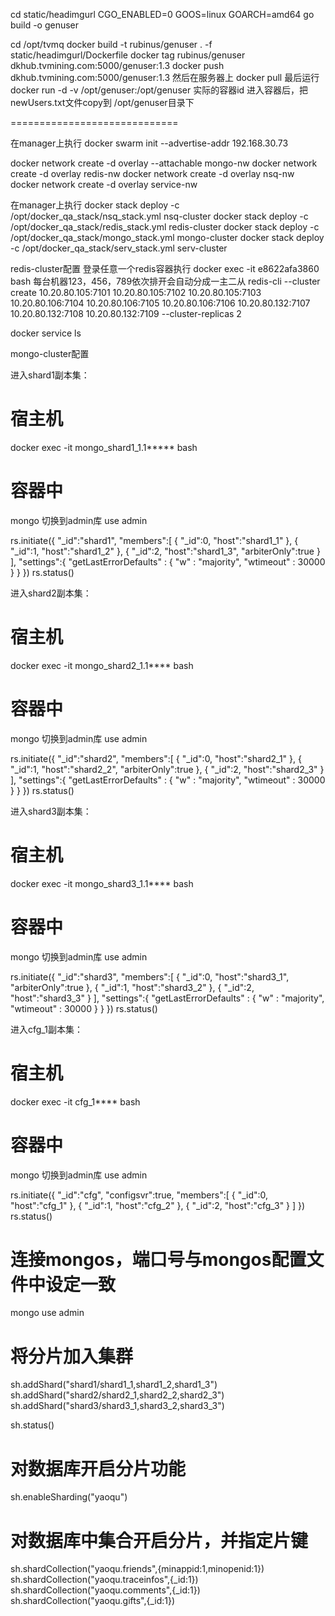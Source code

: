 cd static/headimgurl
CGO_ENABLED=0 GOOS=linux GOARCH=amd64 go build -o genuser

cd /opt/tvmq
docker build -t rubinus/genuser . -f static/headimgurl/Dockerfile
docker tag rubinus/genuser dkhub.tvmining.com:5000/genuser:1.3
docker push dkhub.tvmining.com:5000/genuser:1.3
然后在服务器上 docker pull
最后运行
docker run -d -v /opt/genuser:/opt/genuser 实际的容器id
进入容器后，把newUsers.txt文件copy到 /opt/genuser目录下

=============================

在manager上执行
docker swarm init --advertise-addr 192.168.30.73

docker network create -d overlay --attachable mongo-nw
docker network create -d overlay redis-nw
docker network create -d overlay nsq-nw
docker network create -d overlay service-nw


在manager上执行
docker stack deploy -c /opt/docker_qa_stack/nsq_stack.yml nsq-cluster
docker stack deploy -c /opt/docker_qa_stack/redis_stack.yml redis-cluster
docker stack deploy -c /opt/docker_qa_stack/mongo_stack.yml mongo-cluster
docker stack deploy -c /opt/docker_qa_stack/serv_stack.yml serv-cluster


redis-cluster配置
登录任意一个redis容器执行
docker exec -it e8622afa3860 bash
每台机器123，456，789依次排开会自动分成一主二从
redis-cli --cluster create 10.20.80.105:7101 10.20.80.105:7102 10.20.80.105:7103 10.20.80.106:7104 10.20.80.106:7105 10.20.80.106:7106 10.20.80.132:7107 10.20.80.132:7108  10.20.80.132:7109 --cluster-replicas 2


docker service ls


mongo-cluster配置

进入shard1副本集：
# 宿主机
docker exec -it mongo_shard1_1.1***** bash
# 容器中
mongo
切换到admin库
use admin

rs.initiate({
    "_id":"shard1",
    "members":[
        {
            "_id":0,
            "host":"shard1_1"
        },
        {
            "_id":1,
            "host":"shard1_2"
        },
        {
            "_id":2,
            "host":"shard1_3",
            "arbiterOnly":true
        }
    ],
    "settings":{
        "getLastErrorDefaults" :
            {
                "w" : "majority",
                "wtimeout" : 30000
            }
    }
})
rs.status()


进入shard2副本集：
# 宿主机
docker exec -it mongo_shard2_1.1**** bash
# 容器中
mongo
切换到admin库
use admin

rs.initiate({
    "_id":"shard2",
    "members":[
        {
            "_id":0,
            "host":"shard2_1"
        },
        {
            "_id":1,
            "host":"shard2_2",
            "arbiterOnly":true
        },
        {
            "_id":2,
            "host":"shard2_3"
        }
    ],
    "settings":{
        "getLastErrorDefaults" :
            {
                "w" : "majority",
                "wtimeout" : 30000
            }
    }
})
rs.status()


进入shard3副本集：
# 宿主机
docker exec -it mongo_shard3_1.1**** bash
# 容器中
mongo
切换到admin库
use admin

rs.initiate({
    "_id":"shard3",
    "members":[
        {
            "_id":0,
            "host":"shard3_1",
            "arbiterOnly":true
        },
        {
            "_id":1,
            "host":"shard3_2"
        },
        {
            "_id":2,
            "host":"shard3_3"
        }
    ],
    "settings":{
        "getLastErrorDefaults" :
            {
                "w" : "majority",
                "wtimeout" : 30000
            }
    }
})
rs.status()


进入cfg_1副本集：
# 宿主机
docker exec -it cfg_1**** bash
# 容器中
mongo
切换到admin库
use admin

rs.initiate({
    "_id":"cfg",
    "configsvr":true,
    "members":[
        {
            "_id":0,
            "host":"cfg_1"
        },
        {
            "_id":1,
            "host":"cfg_2"
        },
        {
            "_id":2,
            "host":"cfg_3"
        }
    ]
})
rs.status()



# 连接mongos，端口号与mongos配置文件中设定一致

mongo
use admin
# 将分片加入集群

sh.addShard("shard1/shard1_1,shard1_2,shard1_3")
sh.addShard("shard2/shard2_1,shard2_2,shard2_3")
sh.addShard("shard3/shard3_1,shard3_2,shard3_3")

sh.status()


# 对数据库开启分片功能
sh.enableSharding("yaoqu")
# 对数据库中集合开启分片，并指定片键
sh.shardCollection("yaoqu.friends",{minappid:1,minopenid:1})
sh.shardCollection("yaoqu.traceinfos",{_id:1})
sh.shardCollection("yaoqu.comments",{_id:1})
sh.shardCollection("yaoqu.gifts",{_id:1})